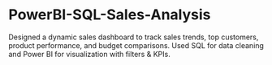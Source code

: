 # PowerBI-SQL-Sales-Analysis
Designed a dynamic sales dashboard to track sales trends, top customers, product performance, and budget comparisons. Used SQL for data cleaning and Power BI for visualization with filters &amp; KPIs.
